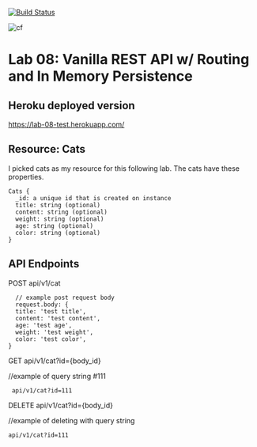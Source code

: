 [![Build Status](https://travis-ci.org/kgamer007/08-09-http-routing-rest.svg?branch=master)](https://travis-ci.org/kgamer007/08-09-http-routing-rest)

![cf](https://i.imgur.com/7v5ASc8.png)    
# Lab 08: Vanilla REST API w/ Routing and In Memory Persistence

## Heroku deployed version
https://lab-08-test.herokuapp.com/

## Resource: Cats
I picked cats as my resource for this following lab. The cats have these properties.

```
Cats {
  _id: a unique id that is created on instance
  title: string (optional)
  content: string (optional)
  weight: string (optional)
  age: string (optional)
  color: string (optional)
}
```
## API Endpoints
POST api/v1/cat
```
  // example post request body
  request.body: {
  title: 'test title',
  content: 'test content',
  age: 'test age',
  weight: 'test weight', 
  color: 'test color',
}
```
GET api/v1/cat?id={body_id}

//example of query string #111
```
 api/v1/cat?id=111
```

DELETE api/v1/cat?id={body_id}

//example of deleting with query string

```
api/v1/cat?id=111
```
